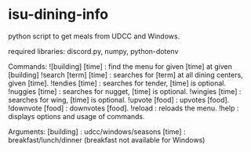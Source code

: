 # isu-dining-info
python script to get meals from UDCC and Windows.

required libraries: discord.py, numpy, python-dotenv

Commands:
![building] [time]      :   find the menu for given [time] at given [building]
!search [term] [time]   :   searches for [term] at all dining centers, given [time].
!tendies [time] :   searches for tender, [time] is optional.
!nuggies [time] :   searches for nugget, [time] is optional.
!wingies [time]   :   searches for wing, [time] is optional.
!upvote [food]    :   upvotes [food].
!downvote [food]  :   downvotes [food].
!reload         :   reloads the menu.
!help           :   displays options and usage of commands.

Arguments:
    [building]  :   udcc/windows/seasons
    [time]      :   breakfast/lunch/dinner (breakfast not available for Windows)
